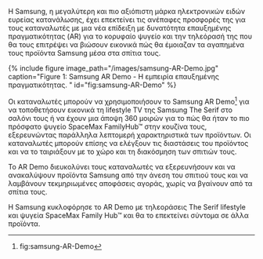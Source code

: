 Η Samsung, η μεγαλύτερη και πιο αξιόπιστη μάρκα ηλεκτρονικών ειδών ευρείας κατανάλωσης, έχει επεκτείνει τις ανέπαφες προσφορές της για τους καταναλωτές με μια νέα επίδειξη με δυνατότητα επαυξημένης πραγματικότητας (AR) για το κορυφαίο ψυγείο και την τηλεόρασή της που θα τους επιτρέψει να βιώσουν εικονικά πώς θα έμοιαζαν τα αγαπημένα τους προϊόντα Samsung μέσα στα σπίτια τους.

{% include figure image_path="/images/samsung-AR-Demo.jpg" caption="Figure 1: Samsung AR Demo - Η εμπειρία επαυξημένης πραγματικότητας. " id="fig:samsung-AR-Demo" %}

Οι καταναλωτές μπορούν να χρησιμοποιήσουν το Samsung AR Demo[^1] για να τοποθετήσουν εικονικά τη lifestyle TV της Samsung The Serif στο σαλόνι τους ή να έχουν μια άποψη 360 μοιρών για το πώς θα ήταν το πιο πρόσφατο ψυγείο SpaceMax FamilyHub™ στην κουζίνα τους, εξερευνώντας παράλληλα λεπτομερή χαρακτηριστικά των προϊόντων. Οι καταναλωτές μπορούν επίσης να ελέγξουν τις διαστάσεις του προϊόντος και να το ταιριάξουν με το χώρο και τη διακόσμηση των σπιτιών τους.

Το AR Demo διευκολύνει τους καταναλωτές να εξερευνήσουν και να ανακαλύψουν προϊόντα Samsung από την άνεση του σπιτιού τους και να λαμβάνουν τεκμηριωμένες αποφάσεις αγοράς, χωρίς να βγαίνουν από τα σπίτια τους.

Η Samsung κυκλοφόρησε το AR Demo με τηλεοράσεις The Serif lifestyle και ψυγεία SpaceMax Family Hub™ και θα το επεκτείνει σύντομα σε άλλα προϊόντα.

[^1]: fig:samsung-AR-Demo
